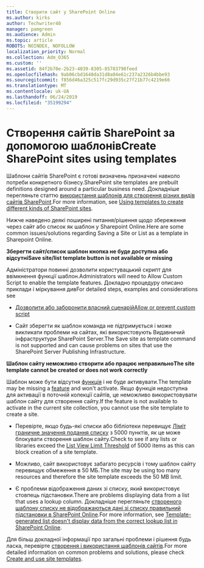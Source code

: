 ```yaml
---
title: Створити сайт у SharePoint Online
ms.author: kirks
author: Techwriter40
manager: pamgreen
ms.audience: Admin
ms.topic: article
ROBOTS: NOINDEX, NOFOLLOW
localization_priority: Normal
ms.collection: Adm_O365
ms.custom: ''
ms.assetid: 84f2b70e-2b23-4039-8305-85783798feed
ms.openlocfilehash: 9ab06cbd1648da31d8a04e61c237a2326b4bbe93
ms.sourcegitcommit: f856d46a325c517fc29d935c27f21b77c4219e66
ms.translationtype: MT
ms.contentlocale: uk-UA
ms.lasthandoff: 06/24/2019
ms.locfileid: "35199294"
---
```

# <a name="create-sharepoint-sites-using-templates"></a><span data-ttu-id="e850f-102">Створення сайтів SharePoint за допомогою шаблонів</span><span class="sxs-lookup"><span data-stu-id="e850f-102">Create SharePoint sites using templates</span></span>

<span data-ttu-id="e850f-103">Шаблони сайтів SharePoint є готові визначень призначені навколо потреби конкретного бізнесу.</span><span class="sxs-lookup"><span data-stu-id="e850f-103">SharePoint site templates are prebuilt definitions designed around a particular business need.</span></span> <span data-ttu-id="e850f-104">Докладніше перегляньте статтю [використання шаблонів для створення різних видів сайтів SharePoint](https://support.office.com/article/using-templates-to-create-different-kinds-of-sharepoint-sites-449eccec-ff99-4cf3-b62e-dcfee37e8da4).</span><span class="sxs-lookup"><span data-stu-id="e850f-104">For more information, see [Using templates to create different kinds of SharePoint sites](https://support.office.com/article/using-templates-to-create-different-kinds-of-sharepoint-sites-449eccec-ff99-4cf3-b62e-dcfee37e8da4).</span></span>

<span data-ttu-id="e850f-105">Нижче наведено деякі поширені питання/рішення щодо збереження через сайт або список як шаблон у Sharepoint Online.</span><span class="sxs-lookup"><span data-stu-id="e850f-105">Here are some common issues/solutions regarding Saving a Site or List as a template in Sharepoint Online.</span></span> 

<span data-ttu-id="e850f-106">**Зберегти сайт/список шаблон кнопка не буде доступна або відсутні**</span><span class="sxs-lookup"><span data-stu-id="e850f-106">**Save site/list template button is not available or missing**</span></span>

<span data-ttu-id="e850f-107">Адміністратори повинні дозволити користувацький скрипт для ввімкнення функції шаблон.</span><span class="sxs-lookup"><span data-stu-id="e850f-107">Administrators will need to Allow Custom Script to enable the template features.</span></span> <span data-ttu-id="e850f-108">Докладно процедуру описано приклади і міркування див</span><span class="sxs-lookup"><span data-stu-id="e850f-108">For detailed steps, examples and considerations see</span></span> 

- [<span data-ttu-id="e850f-109">Дозволити або заборонити власний сценарій</span><span class="sxs-lookup"><span data-stu-id="e850f-109">Allow or prevent custom script</span></span>](https://docs.microsoft.com/sharepoint/allow-or-prevent-custom-script)

- <span data-ttu-id="e850f-110">Сайт зберегти як шаблон команда не підтримується і може викликати проблеми на сайтах, які використовують Видавничий інфраструктури SharePoint Server.</span><span class="sxs-lookup"><span data-stu-id="e850f-110">The Save site as template command is not supported and can cause problems on sites that use the SharePoint Server Publishing Infrastructure.</span></span>

<span data-ttu-id="e850f-111">**Шаблон сайту неможливо створити або працює неправильно**</span><span class="sxs-lookup"><span data-stu-id="e850f-111">**The site template cannot be created or does not work correctly**</span></span>

<span data-ttu-id="e850f-112">Шаблон може бути відсутня [функція](https://social.technet.microsoft.com/wiki/contents/articles/14423.sharepoint-2013-existing-features-guid.aspx) і не буде активувати.</span><span class="sxs-lookup"><span data-stu-id="e850f-112">The template may be missing a [feature](https://social.technet.microsoft.com/wiki/contents/articles/14423.sharepoint-2013-existing-features-guid.aspx) and won't activate.</span></span> <span data-ttu-id="e850f-113">Якщо функція недоступна для активації в поточній колекції сайтів, це неможливо використовувати шаблон сайту для створення сайту.</span><span class="sxs-lookup"><span data-stu-id="e850f-113">If the feature is not available to activate in the current site collection, you cannot use the site template to create a site.</span></span>

- <span data-ttu-id="e850f-114">Перевірте, якщо будь-які списки або бібліотеки перевищує [Ліміт граничне значення подання списку](https://support.office.com/article/Manage-large-lists-and-libraries-in-SharePoint-B8588DAE-9387-48C2-9248-C24122F07C59) з 5000 пунктів, як це може блокувати створення шаблон сайту.</span><span class="sxs-lookup"><span data-stu-id="e850f-114">Check to see if any lists or libraries exceed the [List View Limit Threshold](https://support.office.com/article/Manage-large-lists-and-libraries-in-SharePoint-B8588DAE-9387-48C2-9248-C24122F07C59) of 5000 items as this can block creation of a site template.</span></span>

- <span data-ttu-id="e850f-115">Можливо, сайт використовує забагато ресурсів і тому шаблон сайту перевищує обмеження в 50 МБ.</span><span class="sxs-lookup"><span data-stu-id="e850f-115">The site may be using too many resources and therefore the site template exceeds the 50 MB limit.</span></span>


- <span data-ttu-id="e850f-116">Є проблеми відображення даних зі списку, який використовує стовпець підстановки.</span><span class="sxs-lookup"><span data-stu-id="e850f-116">There are problems displaying data from a list that uses a lookup column.</span></span> <span data-ttu-id="e850f-117">Докладніше перегляньте [створеного шаблону списку не відображаються дані зі списку правильний підстановки в SharePoint Online](https://support.office.com/article/template-generated-list-doesn-t-display-correct-data-for-a-column-in-sharepoint-online-20430b62-e40c-4f6f-8889-aa24e80d605a).</span><span class="sxs-lookup"><span data-stu-id="e850f-117">For more information, see [Template-generated list doesn't display data from the correct lookup list in SharePoint Online](https://support.office.com/article/template-generated-list-doesn-t-display-correct-data-for-a-column-in-sharepoint-online-20430b62-e40c-4f6f-8889-aa24e80d605a).</span></span>

<span data-ttu-id="e850f-118">Для більш докладної інформації про загальні проблеми і рішення будь ласка, перевірте [створення і використання шаблонів сайтів](https://support.office.com/article/Create-and-use-site-templates-60371B0F-00E0-4C49-A844-34759EBDD989).</span><span class="sxs-lookup"><span data-stu-id="e850f-118">For more detailed information on common problems and solutions, please check [Create and use site templates](https://support.office.com/article/Create-and-use-site-templates-60371B0F-00E0-4C49-A844-34759EBDD989).</span></span>



